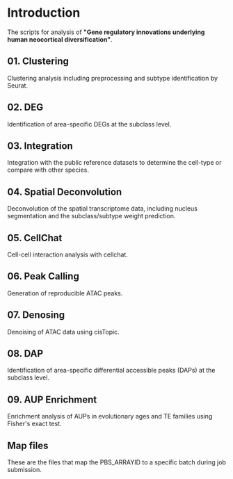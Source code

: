 # Introduction

The scripts for analysis of **"Gene regulatory innovations underlying human neocortical diversification"**.

## 01. Clustering

Clustering analysis including preprocessing and subtype identification by Seurat.

## 02. DEG

Identification of area-specific DEGs at the subclass level.

## 03. Integration

Integration with the public reference datasets to determine the cell-type or compare with other species.

## 04. Spatial Deconvolution

Deconvolution of the spatial transcriptome data, including nucleus segmentation and the subclass/subtype weight prediction.

## 05. CellChat

Cell-cell interaction analysis with cellchat.

## 06. Peak Calling

Generation of reproducible ATAC peaks.

## 07. Denosing

Denoising of ATAC data using cisTopic.

## 08. DAP

Identification of area-specific differential accessible peaks (DAPs) at the subclass level.

## 09. AUP Enrichment

Enrichment analysis of AUPs in evolutionary ages and TE families using Fisher's exact test.

## Map files

These are the files that map the PBS_ARRAYID to a specific batch during job submission.
